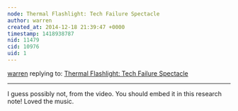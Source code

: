 ```yaml
---
node: Thermal Flashlight: Tech Failure Spectacle
author: warren
created_at: 2014-12-18 21:39:47 +0000
timestamp: 1418938787
nid: 11479
cid: 10976
uid: 1
---
```




[warren](../profile/warren) replying to: [Thermal Flashlight: Tech Failure Spectacle](../notes/acnud/12-17-2014/thermal-flashlight-tech-failure-spectacle)

----
I guess possibly not, from the video. You should embed it in this research note! Loved the music.